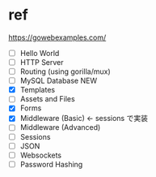 # ref

https://gowebexamples.com/

- [ ] Hello World
- [ ] HTTP Server
- [ ] Routing (using gorilla/mux)
- [ ] MySQL Database NEW
- [x] Templates
- [ ] Assets and Files
- [x] Forms
- [x] Middleware (Basic) <- sessions で実装
- [ ] Middleware (Advanced)
- [ ] Sessions
- [ ] JSON
- [ ] Websockets
- [ ] Password Hashing
